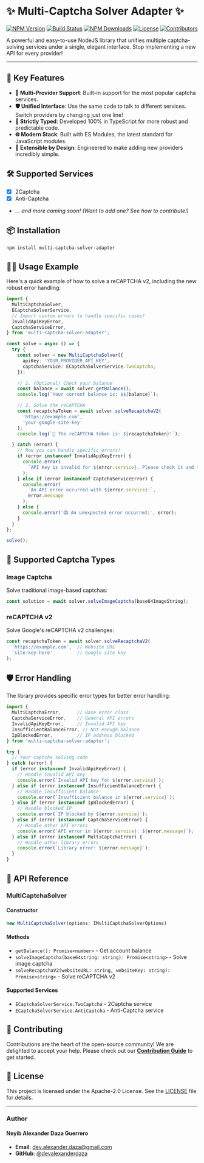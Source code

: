 # ✨ Multi-Captcha Solver Adapter ✨

[![NPM Version](https://img.shields.io/npm/v/multi-captcha-solver-adapter?style=for-the-badge)](https://www.npmjs.com/package/multi-captcha-solver-adapter)
[![Build Status](https://img.shields.io/github/actions/workflow/status/devalexanderdaza/multi-captcha-solver/build.yml?branch=main&style=for-the-badge)](https://github.com/devalexanderdaza/multi-captcha-solver/actions/workflows/build.yml)
[![NPM Downloads](https://img.shields.io/npm/dt/multi-captcha-solver-adapter?style=for-the-badge)](https://www.npmjs.com/package/multi-captcha-solver-adapter)
[![License](https://img.shields.io/github/license/devalexanderdaza/multi-captcha-solver?style=for-the-badge)](./LICENSE)
[![Contributors](https://img.shields.io/github/contributors/devalexanderdaza/multi-captcha-solver?style=for-the-badge)](https://github.com/devalexanderdaza/multi-captcha-solver/graphs/contributors)

A powerful and easy-to-use NodeJS library that unifies multiple captcha-solving services under a single, elegant interface. Stop implementing a new API for every provider!

---

## 🚀 Key Features

- **🧩 Multi-Provider Support**: Built-in support for the most popular captcha services.
- **🛡️ Unified Interface**: Use the same code to talk to different services. Switch providers by changing just one line!
- **💯 Strictly Typed**: Developed 100% in TypeScript for more robust and predictable code.
- **🌐 Modern Stack**: Built with ES Modules, the latest standard for JavaScript modules.
- **🤝 Extensible by Design**: Engineered to make adding new providers incredibly simple.

## 🛠️ Supported Services

- [x] 2Captcha
- [x] Anti-Captcha
- _... and more coming soon! (Want to add one? See how to contribute!)_

## 📦 Installation

```bash
npm install multi-captcha-solver-adapter
```

## 👨‍💻 Usage Example

Here's a quick example of how to solve a reCAPTCHA v2, including the new robust error handling:

```typescript
import {
  MultiCaptchaSolver,
  ECaptchaSolverService,
  // Import custom errors to handle specific cases!
  InvalidApiKeyError,
  CaptchaServiceError,
} from 'multi-captcha-solver-adapter';

const solve = async () => {
  try {
    const solver = new MultiCaptchaSolver({
      apiKey: 'YOUR_PROVIDER_API_KEY',
      captchaService: ECaptchaSolverService.TwoCaptcha,
    });

    // 1. (Optional) Check your balance
    const balance = await solver.getBalance();
    console.log(`Your current balance is: $${balance}`);

    // 2. Solve the reCAPTCHA
    const recaptchaToken = await solver.solveRecaptchaV2(
      'https://example.com', 
      'your-google-site-key'
    );
    console.log(`🎉 The reCAPTCHA token is: ${recaptchaToken}!`);

  } catch (error) {
    // Now you can handle specific errors!
    if (error instanceof InvalidApiKeyError) {
      console.error(
        `API Key is invalid for ${error.service}. Please check it and try again.`
      );
    } else if (error instanceof CaptchaServiceError) {
      console.error(
        `An API error occurred with ${error.service}:`,
        error.message
      );
    } else {
      console.error('😱 An unexpected error occurred:', error);
    }
  }
};

solve();
```

## 🎯 Supported Captcha Types

### Image Captcha

Solve traditional image-based captchas:

```typescript
const solution = await solver.solveImageCaptcha(base64ImageString);
```

### reCAPTCHA v2

Solve Google's reCAPTCHA v2 challenges:

```typescript
const recaptchaToken = await solver.solveRecaptchaV2(
  'https://example.com',  // Website URL
  'site-key-here'         // Google site key
);
```

## 🛡️ Error Handling

The library provides specific error types for better error handling:

```typescript
import {
  MultiCaptchaError,      // Base error class
  CaptchaServiceError,    // General API errors
  InvalidApiKeyError,     // Invalid API key
  InsufficientBalanceError, // Not enough balance
  IpBlockedError,         // IP address blocked
} from 'multi-captcha-solver-adapter';

try {
  // Your captcha solving code
} catch (error) {
  if (error instanceof InvalidApiKeyError) {
    // Handle invalid API key
    console.error(`Invalid API key for ${error.service}`);
  } else if (error instanceof InsufficientBalanceError) {
    // Handle insufficient balance
    console.error(`Insufficient balance in ${error.service}`);
  } else if (error instanceof IpBlockedError) {
    // Handle blocked IP
    console.error(`IP blocked by ${error.service}`);
  } else if (error instanceof CaptchaServiceError) {
    // Handle other API errors
    console.error(`API error in ${error.service}: ${error.message}`);
  } else if (error instanceof MultiCaptchaError) {
    // Handle other library errors
    console.error(`Library error: ${error.message}`);
  }
}
```

## 🔧 API Reference

### MultiCaptchaSolver

#### Constructor

```typescript
new MultiCaptchaSolver(options: IMultiCaptchaSolverOptions)
```

#### Methods

- `getBalance(): Promise<number>` - Get account balance
- `solveImageCaptcha(base64string: string): Promise<string>` - Solve image captcha
- `solveRecaptchaV2(websiteURL: string, websiteKey: string): Promise<string>` - Solve reCAPTCHA v2

#### Supported Services

- `ECaptchaSolverService.TwoCaptcha` - 2Captcha service
- `ECaptchaSolverService.AntiCaptcha` - Anti-Captcha service

## 💖 Contributing

Contributions are the heart of the open-source community\! We are delighted to accept your help. Please check out our **[Contribution Guide](./CONTRIBUTING.md)** to get started.

## 📄 License

This project is licensed under the Apache-2.0 License. See the [LICENSE](./LICENSE) file for details.

---

### Author

#### Neyib Alexander Daza Guerrero

- **Email**: [dev.alexander.daza@gmail.com](mailto:dev.alexander.daza@gmail.com)
- **GitHub**: [@devalexanderdaza](https://github.com/devalexanderdaza)

<!-- end list -->
